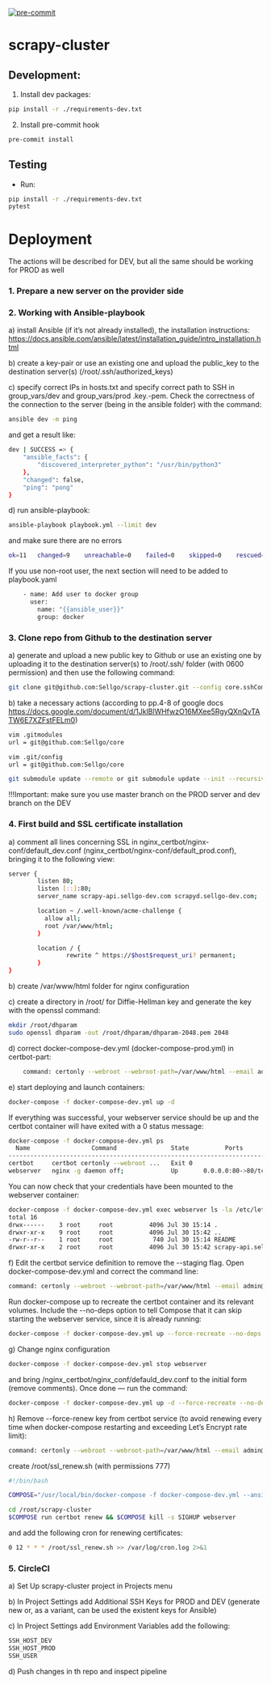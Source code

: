 [![pre-commit](https://img.shields.io/badge/pre--commit-enabled-brightgreen?logo=pre-commit&logoColor=white)](https://github.com/pre-commit/pre-commit)
# scrapy-cluster
## Development:
1. Install dev packages:
```bash
pip install -r ./requirements-dev.txt
```
2. Install pre-commit hook
```bash
pre-commit install
```
## Testing
- Run:
```bash
pip install -r ./requirements-dev.txt
pytest
```



# Deployment

The actions will be described  for DEV, but all the same should be working for PROD as well

### 1. Prepare a new server on the provider side


### 2. Working with Ansible-playbook

a) install Ansible (if it’s not already installed), the installation instructions: https://docs.ansible.com/ansible/latest/installation_guide/intro_installation.html

b) create a key-pair or use an existing one and upload the public_key to the destination server(s) (/root/.ssh/authorized_keys)

c) specify correct IPs in hosts.txt and specify correct path to SSH in group_vars/dev and group_vars/prod .key.-pem.
Check the correctness of the connection to the server (being in the ansible folder) with the command:
```bash
ansible dev -m ping
```

and get a result like:
```bash
dev | SUCCESS => {
    "ansible_facts": {
        "discovered_interpreter_python": "/usr/bin/python3"
    },
    "changed": false,
    "ping": "pong"
}
```

d) run ansible-playbook:
```bash
ansible-playbook playbook.yml --limit dev
```

and make sure there are no errors
```bash
ok=11   changed=9    unreachable=0    failed=0    skipped=0    rescued=0 ignored=0
```

If you use non-root user, the next section will need to be added to playbook.yaml
```bash
    - name: Add user to docker group
      user:
        name: "{{ansible_user}}"
        group: docker
```


### 3. Clone repo from Github to the destination server

a) generate and upload a new public key to Github or use an existing one by uploading it to the destination server(s) to /root/.ssh/ folder (with 0600 permission) and then use the following command:
```bash
git clone git@github.com:Sellgo/scrapy-cluster.git --config core.sshCommand="ssh -i ~/location/to/private_ssh_key"
```

b) take a necessary actions (according to pp.4-8 of google docs https://docs.google.com/document/d/1JklBlWHfwzO16MXee5RgyQXnQvTATW6E7XZFstFELm0)
```bash
vim .gitmodules
url = git@github.com:Sellgo/core

vim .git/config
url = git@github.com:Sellgo/core

git submodule update --remote or git submodule update --init --recursive
```

!!!Important: make sure you use master branch on the PROD server and dev branch on the DEV

### 4. First build and SSL certificate installation

a) comment all lines concerning SSL in nginx_certbot/nginx-conf/default_dev.conf (nginx_certbot/nginx-conf/default_prod.conf), bringing it to the following  view:
```bash
server {
        listen 80;
        listen [::]:80;
        server_name scrapy-api.sellgo-dev.com scrapyd.sellgo-dev.com;

        location ~ /.well-known/acme-challenge {
          allow all;
          root /var/www/html;
        }

        location / {
                rewrite ^ https://$host$request_uri? permanent;
        }
}
```

b) create /var/www/html folder for nginx configuration

c) create a directory in /root/ for Diffie-Hellman key and generate the key with the openssl command:
```bash
mkdir /root/dhparam
sudo openssl dhparam -out /root/dhparam/dhparam-2048.pem 2048
```
	
d) correct docker-compose-dev.yml (docker-compose-prod.yml) in certbot-part:
```bash
    command: certonly --webroot --webroot-path=/var/www/html --email admin@sellgo-dev.com --agree-tos --staging --no-eff-email -d scrapy-api.sellgo-dev.com -d scrapyd.sellgo-dev.com
```

e) start deploying and launch containers:
```bash
docker-compose -f docker-compose-dev.yml up -d
```

If everything was successful, your webserver service should be up and the certbot container will have exited with a 0 status message:
```bash
docker-compose -f docker-compose-dev.yml ps
  Name                 Command               State          Ports
------------------------------------------------------------------------
certbot     certbot certonly --webroot ...   Exit 0
webserver   nginx -g daemon off;             Up       0.0.0.0:80->80/tcp
```

You can now check that your credentials have been mounted to the webserver container:
```bash
docker-compose -f docker-compose-dev.yml exec webserver ls -la /etc/letsencrypt/live
total 16
drwx------    3 root     root          4096 Jul 30 15:14 .
drwxr-xr-x    9 root     root          4096 Jul 30 15:42 ..
-rw-r--r--    1 root     root           740 Jul 30 15:14 README
drwxr-xr-x    2 root     root          4096 Jul 30 15:42 scrapy-api.sellgo-dev.com
```

f) Edit the certbot service definition to remove the --staging flag. Open docker-compose-dev.yml and correct the command line:
```bash
command: certonly --webroot --webroot-path=/var/www/html --email admin@sellgo-dev.com --agree-tos --force-renew --no-eff-email d scrapy-api.sellgo-dev.com -d scrapyd.sellgo-dev.com
```

Run docker-compose up to recreate the certbot container and its relevant volumes. Include the --no-deps option to tell Compose that it can skip starting the webserver service, since it is already running:
```bash
docker-compose -f docker-compose-dev.yml up --force-recreate --no-deps certbot
```

g) Change nginx configuration
```bash
docker-compose -f docker-compose-dev.yml stop webserver
```

and bring /nginx_certbot/nginx_conf/defauld_dev.conf to the initial form (remove comments).
Once done — run the command:
```bash
docker-compose -f docker-compose-dev.yml up -d --force-recreate --no-deps webserver
```

h) Remove --force-renew key from certbot service (to avoid renewing every time when docker-compose restarting and exceeding Let’s Encrypt rate limit):
```bash
command: certonly --webroot --webroot-path=/var/www/html --email admin@sellgo-dev.com --agree-tos --no-eff-email d scrapy-api.sellgo-dev.com -d scrapyd.sellgo-dev.com
```

create /root/ssl_renew.sh (with permissions 777)
```bash
#!/bin/bash

COMPOSE="/usr/local/bin/docker-compose -f docker-compose-dev.yml --ansi never"

cd /root/scrapy-cluster
$COMPOSE run certbot renew && $COMPOSE kill -s SIGHUP webserver
```

and add the following cron for renewing certificates:
```bash
0 12 * * * /root/ssl_renew.sh >> /var/log/cron.log 2>&1
```


### 5. CircleCI

a) Set Up scrapy-cluster project in Projects menu

b) In Project Settings add Additional SSH Keys for PROD and DEV (generate new or, as a variant, can be used the existent keys for Ansible)

c) In Project Settings add Environment Variables add the following:
```bash
SSH_HOST_DEV
SSH_HOST_PROD
SSH_USER
```

d) Push changes in th repo and inspect pipeline
